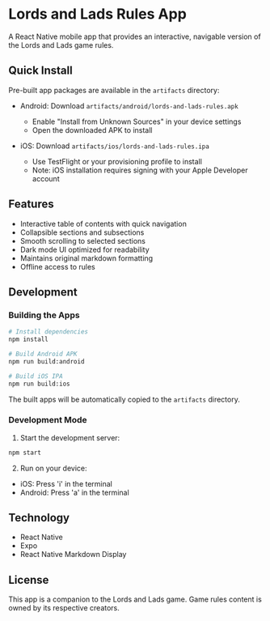 # Lords and Lads Rules App

A React Native mobile app that provides an interactive, navigable version of the Lords and Lads game rules.

## Quick Install

Pre-built app packages are available in the `artifacts` directory:

- Android: Download `artifacts/android/lords-and-lads-rules.apk`
  - Enable "Install from Unknown Sources" in your device settings
  - Open the downloaded APK to install

- iOS: Download `artifacts/ios/lords-and-lads-rules.ipa`
  - Use TestFlight or your provisioning profile to install
  - Note: iOS installation requires signing with your Apple Developer account

## Features

- Interactive table of contents with quick navigation
- Collapsible sections and subsections
- Smooth scrolling to selected sections
- Dark mode UI optimized for readability
- Maintains original markdown formatting
- Offline access to rules

## Development

### Building the Apps

```bash
# Install dependencies
npm install

# Build Android APK
npm run build:android

# Build iOS IPA
npm run build:ios
```

The built apps will be automatically copied to the `artifacts` directory.

### Development Mode

1. Start the development server:
```bash
npm start
```

2. Run on your device:
- iOS: Press 'i' in the terminal
- Android: Press 'a' in the terminal

## Technology

- React Native
- Expo
- React Native Markdown Display

## License

This app is a companion to the Lords and Lads game. Game rules content is owned by its respective creators.